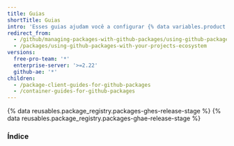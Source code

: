 ```yaml
---
title: Guias
shortTitle: Guias
intro: 'Esses guias ajudam você a configurar {% data variables.product.prodname_actions %} ou o cliente do seu pacote a trabalhar com {% data variables.product.prodname_registry %}.'
redirect_from:
  - /github/managing-packages-with-github-packages/using-github-packages-with-your-projects-ecosystem
  - /packages/using-github-packages-with-your-projects-ecosystem
versions:
  free-pro-team: '*'
  enterprise-server: '>=2.22'
  github-ae: '*'
children:
  - /package-client-guides-for-github-packages
  - /container-guides-for-github-packages
---
```

{% data reusables.package_registry.packages-ghes-release-stage %}
{% data reusables.package_registry.packages-ghae-release-stage %}
### Índice
